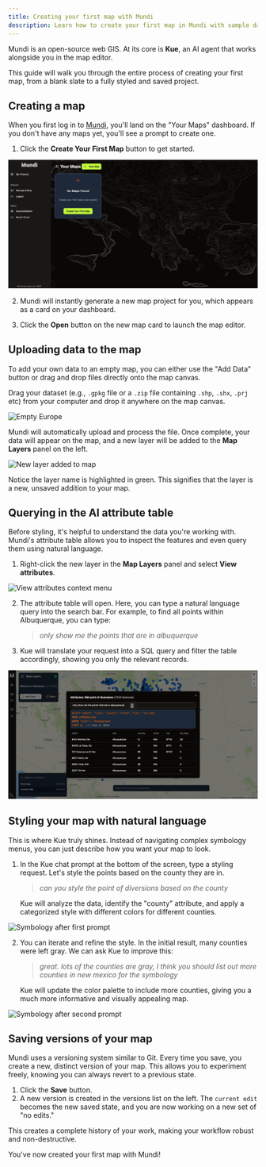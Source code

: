 ```yaml
---
title: Creating your first map with Mundi
description: Learn how to create your first map in Mundi with sample data and basic visualization.
---
```


Mundi is an open-source web GIS. At its core is **Kue**, an AI agent that works alongside you in the map editor.

This guide will walk you through the entire process of creating your first map, from a blank slate to a fully styled and saved project.

## Creating a map

When you first log in to [Mundi](https://app.mundi.ai), you'll land on the "Your Maps" dashboard. If you don't have any maps yet, you'll see a prompt to create one.

1.  Click the **Create Your First Map** button to get started.

![Empty map list in dashboard](../../../../assets/first-map/create-map.png)

2.  Mundi will instantly generate a new map project for you, which appears as a card on your dashboard.

3.  Click the **Open** button on the new map card to launch the map editor.

## Uploading data to the map

To add your own data to an empty map, you can either use the "Add Data" button or drag and drop files directly onto the map canvas.

Drag your dataset (e.g., `.gpkg` file or a `.zip` file containing `.shp`, `.shx`, `.prj` etc) from your computer and drop it anywhere on the map canvas.

![Empty Europe](../../../../assets/first-map/empty-europe.png)

Mundi will automatically upload and process the file. Once complete, your data will appear on the map, and a new layer will be added to the **Map Layers** panel on the left.

![New layer added to map](../../../../assets/first-map/added_layer.png)

Notice the layer name is highlighted in green. This signifies that the layer is a new, unsaved addition to your map.

## Querying in the AI attribute table

Before styling, it's helpful to understand the data you're working with. Mundi's attribute table allows you to inspect the features and even query them using natural language.

1.  Right-click the new layer in the **Map Layers** panel and select **View attributes**.

![View attributes context menu](../../../../assets/first-map/view-attributes.png)

2.  The attribute table will open. Here, you can type a natural language query into the search bar. For example, to find all points within Albuquerque, you can type:
    > *only show me the points that are in albuquerque*

3.  Kue will translate your request into a SQL query and filter the table accordingly, showing you only the relevant records.

![Attribute table with natural language query](../../../../assets/first-map/attribute-table-llm.png)

## Styling your map with natural language

This is where Kue truly shines. Instead of navigating complex symbology menus, you can just describe how you want your map to look.

1.  In the Kue chat prompt at the bottom of the screen, type a styling request. Let's style the points based on the county they are in.
    > *can you style the point of diversions based on the county*

    Kue will analyze the data, identify the "county" attribute, and apply a categorized style with different colors for different counties.

![Symbology after first prompt](../../../../assets/first-map/symbology1.png)

2.  You can iterate and refine the style. In the initial result, many counties were left gray. We can ask Kue to improve this:
    > *great. lots of the counties are gray, I think you should list out more counties in new mexico for the symbology*

    Kue will update the color palette to include more counties, giving you a much more informative and visually appealing map.

![Symbology after second prompt](../../../../assets/first-map/symbology.png)

## Saving versions of your map

Mundi uses a versioning system similar to Git. Every time you save, you create a new, distinct version of your map. This allows you to experiment freely, knowing you can always revert to a previous state.

1.  Click the **Save** button.
2.  A new version is created in the versions list on the left. The `current edit` becomes the new saved state, and you are now working on a new set of "no edits."

This creates a complete history of your work, making your workflow robust and non-destructive.

You've now created your first map with Mundi!